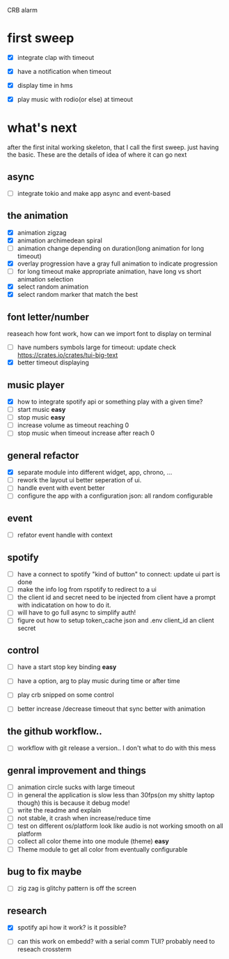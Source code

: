 CRB alarm 

# first sweep 
- [X] integrate clap with timeout 
- [X] have a notification when timeout
- [X] display time in hms 
- [X] play music with rodio(or else) at timeout


# what's next
after the first inital working skeleton, that I call the first sweep. just having the basic.
These are the details of idea of where it can go next

## async
- [ ]  integrate tokio and make app async and event-based

## the animation
- [X] animation zigzag
- [X] animation archimedean spiral
- [ ] animation change depending on duration(long animation for long timeout)
- [X] overlay progression have a gray full animation to indicate progression
- [ ] for long timeout make appropriate animation, have long vs short animation selection
- [X] select random animation
- [X] select random marker that match the best

## font letter/number
reaseach how font work, how can we import font to display on terminal
- [ ] have numbers symbols large for timeout: update check https://crates.io/crates/tui-big-text
- [X] better timeout displaying

## music player
- [X] how to integrate spotify api or something play with a given time?
- [ ] start music __easy__
- [ ] stop music __easy__
- [ ] increase volume as timeout reaching 0 
- [ ] stop music when timeout increase after reach 0

## general refactor
- [X] separate module into different widget, app, chrono, ...
- [ ] rework the layout ui better seperation of ui.
- [ ] handle event with event better
- [ ] configure the app with a configuration json: all random configurable

## event
- [ ] refator event handle with context

 ## spotify
- [ ] have a connect to spotify "kind of button" to connect: update ui part is done
- [ ] make the info log from rspotify to redirect to a ui
- [ ] the client id and secret need to be injected from client have a prompt with indicatation on how to do it.
- [ ] will have to go full async to simplify auth!
- [ ] figure out how to setup token_cache json and .env client_id an client secret
 
 ## control
- [ ] have a start stop key binding __easy__
- [ ] have a option, arg to play music during time or after time
- [ ] play crb snipped on some control 
- [ ] better increase /decrease timeout that sync better with animation


## the github workflow..
- [ ] workflow with git release a version.. I don't what to do with this mess

## genral improvement and things
- [ ] animation circle sucks with large timeout
- [ ] in general the application is slow less than 30fps(on my shitty laptop though) this is because it debug mode!
- [ ] write the readme and explain 
- [ ] not stable, it crash when increase/reduce time
- [ ] test on different os/platform look like audio is not working smooth on all platform
- [ ] collect all color theme into one module (theme) __easy__
- [ ] Theme module to get all color from eventually configurable

## bug to fix maybe
- [ ] zig zag is glitchy pattern is off the screen

## research
- [X] spotify api how it work? is it possible?
- [ ] can this work on embedd? with a serial comm TUI? probably need to reseach crossterm



